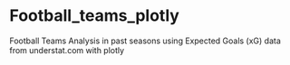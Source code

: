 # Football_teams_plotly
Football Teams Analysis in past seasons using Expected Goals (xG) data from understat.com with plotly

